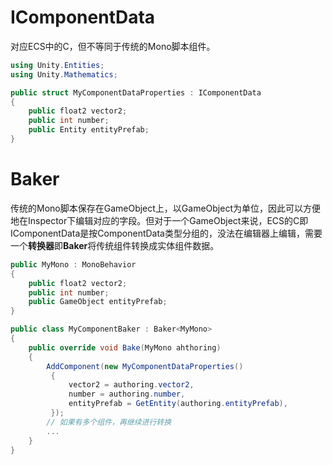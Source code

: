# IComponentData

对应ECS中的C，但不等同于传统的Mono脚本组件。

``` c#
using Unity.Entities;
using Unity.Mathematics;

public struct MyComponentDataProperties : IComponentData
{
    public float2 vector2;
    public int number;
    public Entity entityPrefab;
}
```

# Baker

传统的Mono脚本保存在GameObject上，以GameObject为单位，因此可以方便地在Inspector下编辑对应的字段。但对于一个GameObject来说，ECS的C即IComponentData是按ComponentData类型分组的，没法在编辑器上编辑，需要一个**转换器**即**Baker**将传统组件转换成实体组件数据。

``` c#
public MyMono : MonoBehavior
{
    public float2 vector2;
    public int number;
    public GameObject entityPrefab;
}

public class MyComponentBaker : Baker<MyMono>
{
    public override void Bake(MyMono ahthoring)
    {
        AddComponent(new MyComponentDataProperties()
         {
             vector2 = authoring.vector2,
             number = authoring.number,
             entityPrefab = GetEntity(authoring.entityPrefab),
         });
        // 如果有多个组件，再继续进行转换
        ...
    }
}
```





